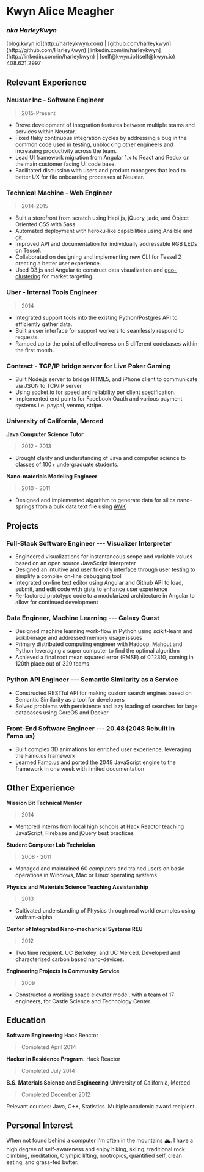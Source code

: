 # Kwyn Alice Meagher
### _aka HarleyKwyn_
<div class="contact_info" markdown="1">
[blog.kwyn.io](http://harleykwyn.com) | [github.com/harleykwyn](http://github.com/HarleyKwyn)  
[linkedin.com/in/harleykwyn](http://linkedin.com/in/harleykwyn) | [self@kwyn.io](self@kwyn.io)  
408.621.2997
</div>

## Relevant Experience

### Neustar Inc - Software Engineer
> 2015-Present

 - Drove development of integration features between multiple teams and services within Neustar.
 - Fixed flaky continuous integration cycles by addressing a bug in the common code used in testing, unblocking other engineers and increasing productivity across the team.
 - Lead UI framework migration from Angular 1.x to React and Redux on the main customer facing UI code base.
 - Facilitated discussion with users and product managers that lead to better UX for file onboarding processes at Neustar.

### Technical Machine - Web Engineer
> 2014-2015

 - Built a storefront from scratch using Hapi.js, jQuery, jade, and Object Oriented CSS with Sass.
 - Automated deployment with heroku-like capabilities using Ansible and git.
 - Improved API and documentation for individually addressable RGB LEDs on Tessel.
 - Collaborated on designing and implementing new CLI for Tessel 2 creating a better user experience.
 - Used D3.js and Angular to construct data visualization and [geo-clustering](https://github.com/HarleyKwyn/Geo-Cluster) for market targeting.

### Uber - Internal Tools Engineer  
>2014

 - Integrated support tools into the existing Python/Postgres API to efficiently gather data.
 - Built a user interface for support workers to seamlessly respond to requests.
 - Ramped up to the point of effectiveness on 5 different codebases within the first month.

### Contract - TCP/IP bridge server for Live Poker Gaming

 - Built Node.js server to bridge HTML5, and iPhone client to communicate via JSON to TCP/IP server
 - Using socket.io for speed and reliability per client specification.
 - Implemented end points for Facebook Oauth and various payment systems i.e. paypal, venmo, stripe.

### University of California, Merced

__Java Computer Science Tutor__
>2012 - 2013

 - Brought clarity and understanding of Java and computer science to classes of 100+ undergraduate students.

__Nano-materials Modeling Engineer__
>2010 - 2011

 - Designed and implemented algorithm to generate data for silica nano-springs from a bulk data text file using [AWK](http://en.wikipedia.org/wiki/AWK)

## Projects

### Full-Stack Software Engineer --- Visualizer Interpreter

  - Engineered visualizations for instantaneous scope and variable values based on an open source JavaScript interpreter
  - Designed an intuitive and user friendly interface through user testing to simplify a complex on-line debugging tool
  - Integrated on-line text editor using Angular and Github API to load, submit, and edit code with gists to enhance user experience
  - Re-factored prototype code to a modularized architecture in Angular to allow for continued development

### Data Engineer, Machine Learning --- Galaxy Quest

 - Designed machine learning work-flow in Python using scikit-learn and scikit-image and addressed memory usage issues
 - Primary distributed computing engineer with Hadoop, Mahout and Python leveraging a super computer to find the optimal algorithm
 - Achieved a final root mean squared error (RMSE) of 0.12310, coming in 120th place out of 329 teams

### Python API Engineer --- Semantic Similarity as a Service

 - Constructed RESTful API for making custom search engines based on Semantic Similarity as a tool for developers
 - Solved problems with persistence and lazy loading of searches for large databases using CoreOS and Docker

### Front-End Software Engineer --- 20.48 (2048 Rebuilt in Famo.us)

 - Built complex 3D animations for enriched user experience, leveraging the Famo.us framework
 - Learned [Famo.us](https://famo.us) and ported the 2048 JavaScript engine to the framework in one week with limited documentation

## Other Experience

__Mission Bit Technical Mentor__
>2014

 - Mentored interns from local high schools at Hack Reactor teaching JavaScript, Firebase and jQuery best practices

__Student Computer Lab Technician__
>2008 - 2011

 - Managed and maintained 60 computers and trained users on basic operations in Windows, Mac or Linux operating systems

__Physics and Materials Science Teaching Assistantship__
>2013

 - Cultivated understanding of Physics through real world examples using wolfram-alpha

__Center of Integrated Nano-mechanical Systems REU__
>2012

 - Two time recipient. UC Berkeley, and UC Merced. Developed and characterized carbon based nano-devices.

__Engineering Projects in Community Service__
>2009

 - Constructed a working space elevator model, with a team of 17 engineers, for Castle Science and Technology Center

## Education

__Software Engineering__ Hack Reactor
>Completed April 2014

__Hacker in Residence Program.__ Hack Reactor
>Completed July 2014

__B.S. Materials Science and Engineering__ University of California, Merced
>Completed December 2012

Relevant courses: Java, C++, Statistics. Multiple academic award recipient.

## Personal Interest

  When not found behind a computer I'm often in the mountains 🏔. I have a high degree of self-awareness and enjoy hiking, skiing, traditional rock climbing, meditation, Olympic lifting, nootropics, quantified self, clean eating, and grass-fed butter.
